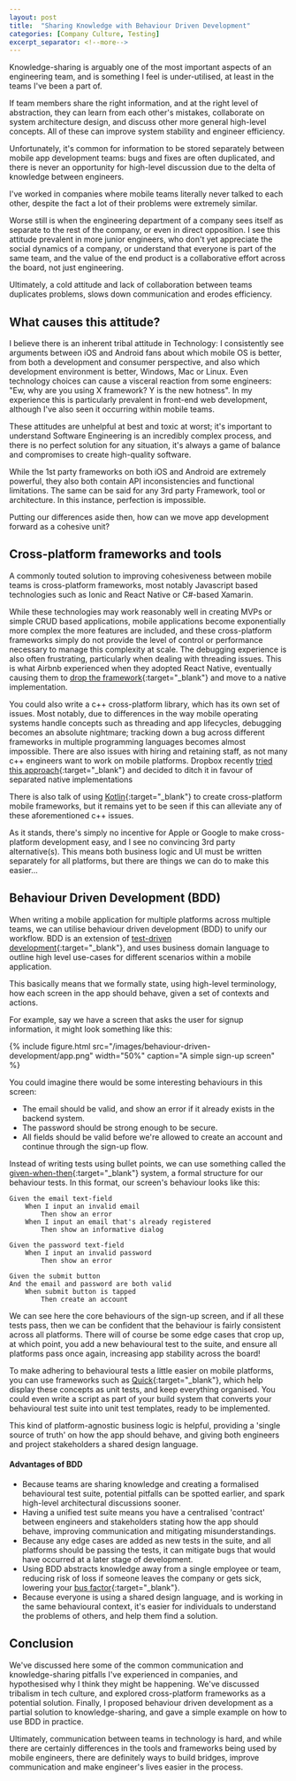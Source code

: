 ```yaml
---
layout: post
title:  "Sharing Knowledge with Behaviour Driven Development"
categories: [Company Culture, Testing]
excerpt_separator: <!--more-->
---
```

Knowledge-sharing is arguably one of the most important aspects of an engineering team, and is something I feel is under-utilised, at least in the teams I've been a part of.

If team members share the right information, and at the right level of abstraction, they can learn from each other's mistakes, collaborate on system architecture design, and discuss other more general high-level concepts. All of these can improve system stability and engineer efficiency.
<!--more-->

Unfortunately, it's common for information to be stored separately between mobile app development teams: bugs and fixes are often duplicated, and there is never an opportunity for high-level discussion due to the delta of knowledge between engineers.

I've worked in companies where mobile teams literally never talked to each other, despite the fact a lot of their problems were extremely similar.

Worse still is when the engineering department of a company sees itself as separate to the rest of the company, or even in direct opposition. I see this attitude prevalent in more junior engineers, who don't yet appreciate the social dynamics of a company, or understand that everyone is part of the same team, and the value of the end product is a collaborative effort across the board, not just engineering.

Ultimately, a cold attitude and lack of collaboration between teams duplicates problems, slows down communication and erodes efficiency.

## What causes this attitude?

I believe there is an inherent tribal attitude in Technology: I consistently see arguments between iOS and Android fans about which mobile OS is better, from both a development and consumer perspective, and also which development environment is better, Windows, Mac or Linux. Even technology choices can cause a visceral reaction from some engineers: "Ew, why are you using X framework? Y is the new hotness". In my experience this is particularly prevalent in front-end web development, although I've also seen it occurring within mobile teams.

These attitudes are unhelpful at best and toxic at worst; it's important to understand Software Engineering is an incredibly complex process, and there is no perfect solution for any situation, it's always a game of balance and compromises to create high-quality software.

While the 1st party frameworks on both iOS and Android are extremely powerful, they also both contain API inconsistencies and functional limitations. The same can be said for any 3rd party Framework, tool or architecture. In this instance, perfection is impossible.

Putting our differences aside then, how can we move app development forward as a cohesive unit?

## Cross-platform frameworks and tools

A commonly touted solution to improving cohesiveness between mobile teams is cross-platform frameworks, most notably Javascript based technologies such as Ionic and React Native or C#-based Xamarin. 

While these technologies may work reasonably well in creating MVPs or simple CRUD based applications, mobile applications become exponentially more complex the more features are included, and these cross-platform frameworks simply do not provide the level of control or performance necessary to manage this complexity at scale. The debugging experience is also often frustrating, particularly when dealing with threading issues. This is what Airbnb experienced when they adopted React Native, eventually causing them to [drop the framework](https://medium.com/airbnb-engineering/sunsetting-react-native-1868ba28e30a){:target="_blank"} and move to a native implementation.

You could also write a c++ cross-platform library, which has its own set of issues. Most notably, due to differences in the way mobile operating systems handle concepts such as threading and app lifecycles, debugging becomes an absolute nightmare; tracking down a bug across different frameworks in multiple programming languages becomes almost impossible. There are also issues with hiring and retaining staff, as not many c++ engineers want to work on mobile platforms. Dropbox recently [tried this approach](https://blogs.dropbox.com/tech/2019/08/the-not-so-hidden-cost-of-sharing-code-between-ios-and-android/){:target="_blank"} and decided to ditch it in favour of separated native implementations

There is also talk of using [Kotlin](https://kotlinlang.org/docs/reference/multiplatform.html){:target="_blank"} to create cross-platform mobile frameworks, but it remains yet to be seen if this can alleviate any of these aforementioned c++ issues.

As it stands, there's simply no incentive for Apple or Google to make cross-platform development easy, and I see no convincing 3rd party alternative(s). This means both business logic and UI must be written separately for all platforms, but there are things we can do to make this easier...

## Behaviour Driven Development (BDD)

When writing a mobile application for multiple platforms across multiple teams, we can utilise behaviour driven development (BDD) to unify our workflow. BDD is an extension of [test-driven development](https://en.wikipedia.org/wiki/Test-driven_development){:target="_blank"}, and uses business domain language to outline high level use-cases for different scenarios within a mobile application.

This basically means that we formally state, using high-level terminology, how each screen in the app should behave, given a set of contexts and actions.

For example, say we have a screen that asks the user for signup information, it might look something like this:

{% include figure.html src="/images/behaviour-driven-development/app.png" width="50%" caption="A simple sign-up screen" %}

You could imagine there would be some interesting behaviours in this screen:

- The email should be valid, and show an error if it already exists in the backend system.
- The password should be strong enough to be secure.
- All fields should be valid before we're allowed to create an account and continue through the sign-up flow.

Instead of writing tests using bullet points, we can use something called the [given-when-then](https://www.martinfowler.com/bliki/GivenWhenThen.html){:target="_blank"} system, a formal structure for our behaviour tests. In this format, our screen's behaviour looks like this:

```
Given the email text-field
	When I input an invalid email
		Then show an error
	When I input an email that's already registered
		Then show an informative dialog
		
Given the password text-field
	When I input an invalid password
		Then show an error

Given the submit button
And the email and password are both valid
	When submit button is tapped
		Then create an account
```

We can see here the core behaviours of the sign-up screen, and if all these tests pass, then we can be confident that the behaviour is fairly consistent across all platforms. There will of course be some edge cases that crop up, at which point, you add a new behavioural test to the suite, and ensure all platforms pass once again, increasing app stability across the board!

To make adhering to behavioural tests a little easier on mobile platforms, you can use frameworks such as [Quick](https://github.com/Quick/Quick){:target="_blank"}, which help display these concepts as unit tests, and keep everything organised. You could even write a script as part of your build system that converts your behavioural test suite into unit test templates, ready to be implemented.

This kind of platform-agnostic business logic is helpful, providing a 'single source of truth' on how the app should behave, and giving both engineers and project stakeholders a shared design language.

#### Advantages of BDD
- Because teams are sharing knowledge and creating a formalised behavioural test suite, potential pitfalls can be spotted earlier, and spark high-level architectural discussions sooner.
- Having a unified test suite means you have a centralised 'contract' between engineers and stakeholders stating how the app should behave, improving communication and mitigating misunderstandings.
- Because any edge cases are added as new tests in the suite, and all platforms should be passing the tests, it can mitigate bugs that would have occurred at a later stage of development.
- Using BDD abstracts knowledge away from a single employee or team, reducing risk of loss if someone leaves the company or gets sick, lowering your [bus factor](https://en.wikipedia.org/wiki/Bus_factor){:target="_blank"}.
- Because everyone is using a shared design language, and is working in the same behavioural context, it's easier for individuals to understand the problems of others, and help them find a solution.

## Conclusion
We've discussed here some of the common communication and knowledge-sharing pitfalls I've experienced in companies, and hypothesised why I think they might be happening. We've discussed tribalism in tech culture, and explored cross-platform frameworks as a potential solution. Finally, I proposed behaviour driven development as a partial solution to knowledge-sharing, and gave a simple example on how to use BDD in practice.

Ultimately, communication between teams in technology is hard, and while there are certainly differences in the tools and frameworks being used by mobile engineers, there are definitely ways to build bridges, improve communication and make engineer's lives easier in the process.
